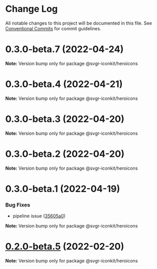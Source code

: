 # Change Log

All notable changes to this project will be documented in this file.
See [Conventional Commits](https://conventionalcommits.org) for commit guidelines.

# 0.3.0-beta.7 (2022-04-24)

**Note:** Version bump only for package @svgr-iconkit/heroicons





# 0.3.0-beta.4 (2022-04-21)

**Note:** Version bump only for package @svgr-iconkit/heroicons





# 0.3.0-beta.3 (2022-04-20)

**Note:** Version bump only for package @svgr-iconkit/heroicons





# 0.3.0-beta.2 (2022-04-20)

**Note:** Version bump only for package @svgr-iconkit/heroicons





# 0.3.0-beta.1 (2022-04-19)


### Bug Fixes

* pipeline issue ([35605a0](https://github.com/svgr-iconkit/svgr-iconkit/commit/35605a00d60b4ec4a944048c9e1e32718a448878))







**Note:** Version bump only for package @svgr-iconkit/heroicons





# [0.2.0-beta.5](https://github.com/svgr-iconkit/svgr-iconkit/compare/v0.2.0-beta.4...v0.2.0-beta.5) (2022-02-20)

**Note:** Version bump only for package @svgr-iconkit/heroicons
